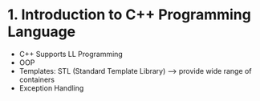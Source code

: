 # 1. Introduction to C++ Programming Language
- C++ Supports LL Programming
- OOP
- Templates: STL (Standard Template Library) --> provide wide range of containers
- Exception Handling
